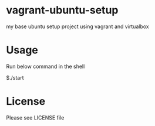 # vagrant-ubuntu-setup
my base ubuntu setup project using vagrant and virtualbox

# Usage

Run below command in the shell   

$./start

# License

Please see LICENSE file
